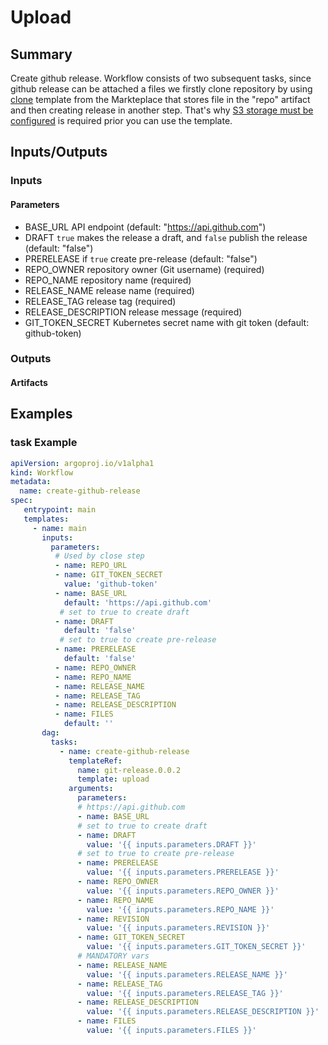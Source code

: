 # Upload

## Summary
Create github release. Workflow consists of two subsequent tasks, since github release can be attached a files we firstly clone repository by using [clone](https://github.com/codefresh-io/argo-hub/blob/main/workflows/git/versions/0.0.3/docs/clone.md) template from the Markteplace that stores file in the "repo" artifact and then creating release in another step. That's why <u>S3 storage must be configured</u> is required prior you can use the template.

## Inputs/Outputs

### Inputs
#### Parameters
* BASE_URL              API endpoint (default: "https://api.github.com") 
* DRAFT                 `true` makes the release a draft, and `false` publish the release (default: "false")
* PRERELEASE            if `true` create pre-release (default: "false")
* REPO_OWNER            repository owner (Git username) (required)
* REPO_NAME             repository name (required) 
* RELEASE_NAME          release name (required)
* RELEASE_TAG           release tag  (required)
* RELEASE_DESCRIPTION   release message (required)
* GIT_TOKEN_SECRET      Kubernetes secret name with git token (default: github-token)

### Outputs
#### Artifacts

## Examples

### task Example
```yaml
apiVersion: argoproj.io/v1alpha1
kind: Workflow
metadata:
  name: create-github-release
spec:
   entrypoint: main
   templates:
     - name: main
       inputs:
         parameters:                                
          # Used by close step
          - name: REPO_URL
          - name: GIT_TOKEN_SECRET
            value: 'github-token'                
          - name: BASE_URL
            default: 'https://api.github.com'
           # set to true to create draft
          - name: DRAFT
            default: 'false'
           # set to true to create pre-release
          - name: PRERELEASE
            default: 'false'
          - name: REPO_OWNER
          - name: REPO_NAME
          - name: RELEASE_NAME
          - name: RELEASE_TAG
          - name: RELEASE_DESCRIPTION
          - name: FILES
            default: ''
       dag:
         tasks:
           - name: create-github-release
             templateRef:
               name: git-release.0.0.2
               template: upload
             arguments:
               parameters:
               # https://api.github.com
               - name: BASE_URL
               # set to true to create draft
               - name: DRAFT
                 value: '{{ inputs.parameters.DRAFT }}'
               # set to true to create pre-release
               - name: PRERELEASE
                 value: '{{ inputs.parameters.PRERELEASE }}'
               - name: REPO_OWNER
                 value: '{{ inputs.parameters.REPO_OWNER }}'
               - name: REPO_NAME
                 value: '{{ inputs.parameters.REPO_NAME }}'
               - name: REVISION
                 value: '{{ inputs.parameters.REVISION }}'
               - name: GIT_TOKEN_SECRET
                 value: '{{ inputs.parameters.GIT_TOKEN_SECRET }}'
               # MANDATORY vars
               - name: RELEASE_NAME
                 value: '{{ inputs.parameters.RELEASE_NAME }}'
               - name: RELEASE_TAG
                 value: '{{ inputs.parameters.RELEASE_TAG }}'
               - name: RELEASE_DESCRIPTION
                 value: '{{ inputs.parameters.RELEASE_DESCRIPTION }}'
               - name: FILES
                 value: '{{ inputs.parameters.FILES }}'
```
